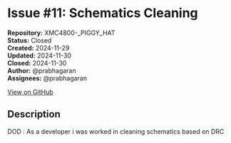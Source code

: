 # Issue #11: Schematics Cleaning

**Repository:** XMC4800-_PIGGY_HAT  
**Status:** Closed  
**Created:** 2024-11-29  
**Updated:** 2024-11-30  
**Closed:** 2024-11-30  
**Author:** @prabhagaran  
**Assignees:** @prabhagaran  

[View on GitHub](https://github.com/Simtestlab/XMC4800-_PIGGY_HAT/issues/11)

## Description

DOD :  As a developer i was worked in cleaning schematics based on DRC